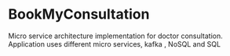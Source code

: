 # BookMyConsultation
Micro service architecture implementation  for doctor consultation. Application uses different micro services, kafka , NoSQL and SQL
